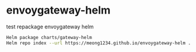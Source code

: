 # envoygateway-helm

test repackage envoygateway helm


```sh
Helm package charts/gateway-helm
Helm repo index --url https://meong1234.github.io/envoygateway-helm .
```

```sh
```